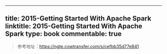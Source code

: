 
---
title: 2015-Getting Started With Apache Spark
linktitle: 2015-Getting Started With Apache Spark
type: book
commentable: true
---

> 参考地址：https://ngte.cowtransfer.com/s/cefbb35d77e841

    